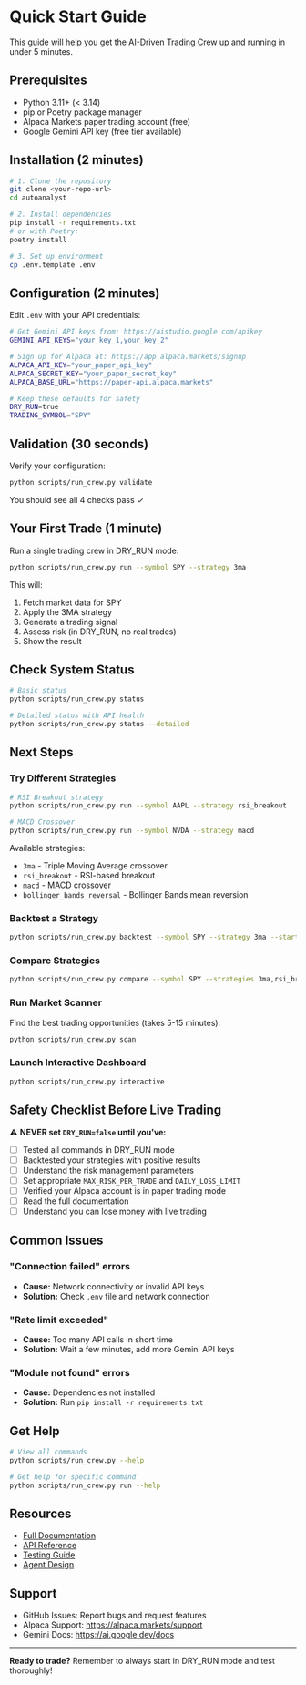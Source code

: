 # Quick Start Guide

This guide will help you get the AI-Driven Trading Crew up and running in under 5 minutes.

## Prerequisites

- Python 3.11+ (< 3.14)
- pip or Poetry package manager
- Alpaca Markets paper trading account (free)
- Google Gemini API key (free tier available)

## Installation (2 minutes)

```bash
# 1. Clone the repository
git clone <your-repo-url>
cd autoanalyst

# 2. Install dependencies
pip install -r requirements.txt
# or with Poetry:
poetry install

# 3. Set up environment
cp .env.template .env
```

## Configuration (2 minutes)

Edit `.env` with your API credentials:

```bash
# Get Gemini API keys from: https://aistudio.google.com/apikey
GEMINI_API_KEYS="your_key_1,your_key_2"

# Sign up for Alpaca at: https://app.alpaca.markets/signup
ALPACA_API_KEY="your_paper_api_key"
ALPACA_SECRET_KEY="your_paper_secret_key"
ALPACA_BASE_URL="https://paper-api.alpaca.markets"

# Keep these defaults for safety
DRY_RUN=true
TRADING_SYMBOL="SPY"
```

## Validation (30 seconds)

Verify your configuration:

```bash
python scripts/run_crew.py validate
```

You should see all 4 checks pass ✓

## Your First Trade (1 minute)

Run a single trading crew in DRY_RUN mode:

```bash
python scripts/run_crew.py run --symbol SPY --strategy 3ma
```

This will:
1. Fetch market data for SPY
2. Apply the 3MA strategy
3. Generate a trading signal
4. Assess risk (in DRY_RUN, no real trades)
5. Show the result

## Check System Status

```bash
# Basic status
python scripts/run_crew.py status

# Detailed status with API health
python scripts/run_crew.py status --detailed
```

## Next Steps

### Try Different Strategies

```bash
# RSI Breakout strategy
python scripts/run_crew.py run --symbol AAPL --strategy rsi_breakout

# MACD Crossover
python scripts/run_crew.py run --symbol NVDA --strategy macd
```

Available strategies:
- `3ma` - Triple Moving Average crossover
- `rsi_breakout` - RSI-based breakout
- `macd` - MACD crossover
- `bollinger_bands_reversal` - Bollinger Bands mean reversion

### Backtest a Strategy

```bash
python scripts/run_crew.py backtest --symbol SPY --strategy 3ma --start 2024-01-01 --end 2024-06-30
```

### Compare Strategies

```bash
python scripts/run_crew.py compare --symbol SPY --strategies 3ma,rsi_breakout,macd
```

### Run Market Scanner

Find the best trading opportunities (takes 5-15 minutes):

```bash
python scripts/run_crew.py scan
```

### Launch Interactive Dashboard

```bash
python scripts/run_crew.py interactive
```

## Safety Checklist Before Live Trading

⚠️ **NEVER set `DRY_RUN=false` until you've:**

- [ ] Tested all commands in DRY_RUN mode
- [ ] Backtested your strategies with positive results
- [ ] Understand the risk management parameters
- [ ] Set appropriate `MAX_RISK_PER_TRADE` and `DAILY_LOSS_LIMIT`
- [ ] Verified your Alpaca account is in paper trading mode
- [ ] Read the full documentation
- [ ] Understand you can lose money with live trading

## Common Issues

### "Connection failed" errors
- **Cause:** Network connectivity or invalid API keys
- **Solution:** Check `.env` file and network connection

### "Rate limit exceeded"
- **Cause:** Too many API calls in short time
- **Solution:** Wait a few minutes, add more Gemini API keys

### "Module not found" errors
- **Cause:** Dependencies not installed
- **Solution:** Run `pip install -r requirements.txt`

## Get Help

```bash
# View all commands
python scripts/run_crew.py --help

# Get help for specific command
python scripts/run_crew.py run --help
```

## Resources

- [Full Documentation](README.md)
- [API Reference](docs/API_REFERENCE.md)
- [Testing Guide](docs/TESTING_GUIDE.md)
- [Agent Design](docs/AGENT_DESIGN.md)

## Support

- GitHub Issues: Report bugs and request features
- Alpaca Support: https://alpaca.markets/support
- Gemini Docs: https://ai.google.dev/docs

---

**Ready to trade?** Remember to always start in DRY_RUN mode and test thoroughly!
